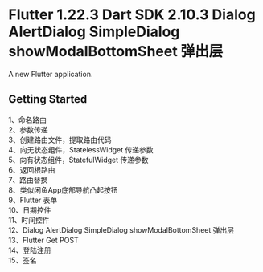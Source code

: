# Flutter 1.22.3 Dart SDK 2.10.3 Dialog AlertDialog SimpleDialog showModalBottomSheet 弹出层

A new Flutter application.

## Getting Started

1、命名路由<br>
2、参数传递<br>
3、创建路由文件，提取路由代码<br>
4、向无状态组件，StatelessWidget 传递参数<br>
5、向有状态组件，StatefulWidget 传递参数<br>
6、返回根路由<br>
7、路由替换<br>
8、类似闲鱼App底部导航凸起按钮<br>
9、Flutter 表单<br>
10、日期控件<br>
11、时间控件<br>
12、Dialog AlertDialog SimpleDialog showModalBottomSheet 弹出层<br>
13、Flutter Get POST<br>
14、登陆注册<br>
15、签名<br>